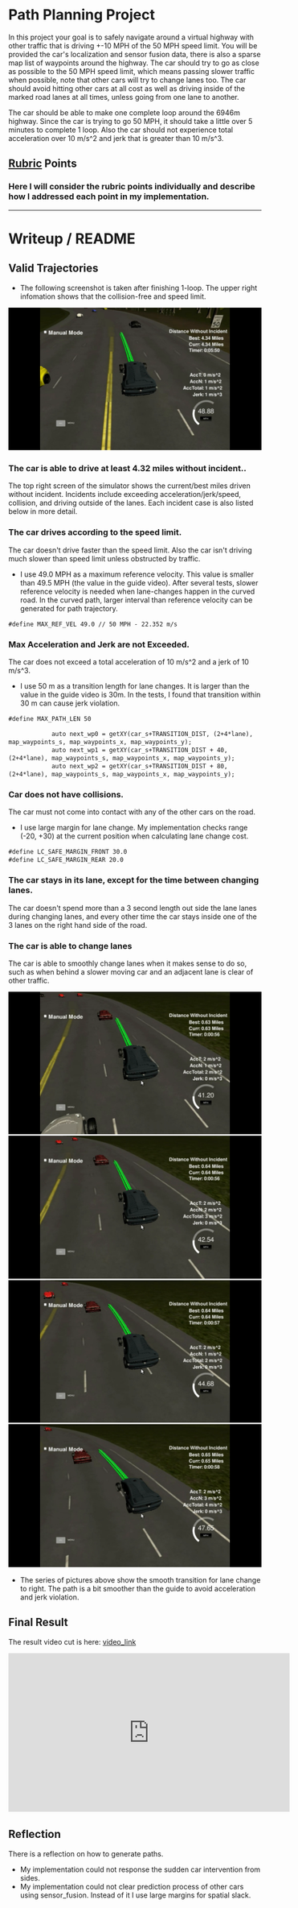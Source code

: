 # **Path Planning Project**

In this project your goal is to safely navigate around a virtual highway with other traffic that is driving +-10 MPH of the 50 MPH speed limit. You will be provided the car's localization and sensor fusion data, there is also a sparse map list of waypoints around the highway. The car should try to go as close as possible to the 50 MPH speed limit, which means passing slower traffic when possible, note that other cars will try to change lanes too. The car should avoid hitting other cars at all cost as well as driving inside of the marked road lanes at all times, unless going from one lane to another. 

The car should be able to make one complete loop around the 6946m highway. Since the car is trying to go 50 MPH, it should take a little over 5 minutes to complete 1 loop. Also the car should not experience total acceleration over 10 m/s^2 and jerk that is greater than 10 m/s^3.

[//]: # (Image References)

[last]: ./last_screenshot.png
[lcr0]: ./lane_change_right_screenshot_0.png
[lcr1]: ./lane_change_right_screenshot_1.png
[lcr2]: ./lane_change_right_screenshot_2.png
[lcr3]: ./lane_change_right_screenshot_3.png
[video1]: ./project_video.mp4

## [Rubric](https://review.udacity.com/#!/rubrics/1020/view) Points
### Here I will consider the rubric points individually and describe how I addressed each point in my implementation.  

---
# Writeup / README

## Valid Trajectories

* The following screenshot is taken after finishing 1-loop. The upper right infomation shows that the collision-free and speed limit.

![alt text][last]

### The car is able to drive at least 4.32 miles without incident..

The top right screen of the simulator shows the current/best miles driven without incident. Incidents include exceeding acceleration/jerk/speed, collision, and driving outside of the lanes. Each incident case is also listed below in more detail.

### The car drives according to the speed limit.

The car doesn't drive faster than the speed limit. Also the car isn't driving much slower than speed limit unless obstructed by traffic.

* I use 49.0 MPH as a maximum reference velocity. This value is smaller than 49.5 MPH (the value in the guide video). After several tests, slower reference velocity is needed when lane-changes happen in the curved road. In the curved path, larger interval than reference velocity can be generated for path trajectory.
```
#define MAX_REF_VEL 49.0 // 50 MPH - 22.352 m/s
```
### Max Acceleration and Jerk are not Exceeded.

The car does not exceed a total acceleration of 10 m/s^2 and a jerk of 10 m/s^3.

* I use 50 m as a transition length for lane changes. It is larger than the value in the guide video is 30m. In the tests, I found that transition within 30 m can cause jerk violation.
```
#define MAX_PATH_LEN 50
```
```
            auto next_wp0 = getXY(car_s+TRANSITION_DIST, (2+4*lane), map_waypoints_s, map_waypoints_x, map_waypoints_y);
            auto next_wp1 = getXY(car_s+TRANSITION_DIST + 40, (2+4*lane), map_waypoints_s, map_waypoints_x, map_waypoints_y);
            auto next_wp2 = getXY(car_s+TRANSITION_DIST + 80, (2+4*lane), map_waypoints_s, map_waypoints_x, map_waypoints_y);
```

### Car does not have collisions.

The car must not come into contact with any of the other cars on the road.

* I use large margin for lane change. My implementation checks range (-20, +30) at the current position when calculating lane change cost.
```
#define LC_SAFE_MARGIN_FRONT 30.0
#define LC_SAFE_MARGIN_REAR 20.0
```
### The car stays in its lane, except for the time between changing lanes.

The car doesn't spend more than a 3 second length out side the lane lanes during changing lanes, and every other time the car stays inside one of the 3 lanes on the right hand side of the road.

### The car is able to change lanes

The car is able to smoothly change lanes when it makes sense to do so, such as when behind a slower moving car and an adjacent lane is clear of other traffic.

![alt text][lcr0]
![alt text][lcr1]
![alt text][lcr2]
![alt text][lcr3]

* The series of pictures above show the smooth transition for lane change to right. The path is a bit smoother than the guide to avoid acceleration and jerk violation.

## Final Result
The result video cut is here: [video_link](https://www.youtube.com/embed/eXf5FlwHKU8 "")

<iframe width="560" height="315" src="https://www.youtube.com/embed/eXf5FlwHKU8" frameborder="0" allowfullscreen></iframe>

## Reflection

There is a reflection on how to generate paths.

* My implementation could not response the sudden car intervention from sides.
* My implementation could not clear prediction process of other cars using sensor_fusion. Instead of it I use large margins for spatial slack.

